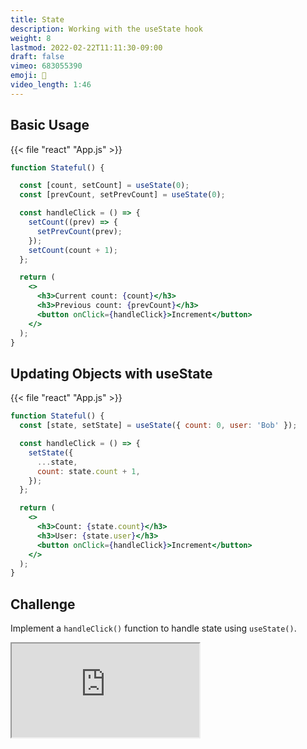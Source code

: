 ```yaml
---
title: State
description: Working with the useState hook
weight: 8
lastmod: 2022-02-22T11:11:30-09:00
draft: false
vimeo: 683055390
emoji: 🔄
video_length: 1:46
---
```


## Basic Usage

{{< file "react" "App.js" >}}
```jsx
function Stateful() {

  const [count, setCount] = useState(0);
  const [prevCount, setPrevCount] = useState(0);

  const handleClick = () => {
    setCount((prev) => {
      setPrevCount(prev);
    });
    setCount(count + 1);
  };

  return (
    <>
      <h3>Current count: {count}</h3>
      <h3>Previous count: {prevCount}</h3>
      <button onClick={handleClick}>Increment</button>
    </>
  );
}
```

## Updating Objects with useState

{{< file "react" "App.js" >}}
```jsx
function Stateful() {
  const [state, setState] = useState({ count: 0, user: 'Bob' });

  const handleClick = () => {
    setState({
      ...state,
      count: state.count + 1,
    });
  };

  return (
    <>
      <h3>Count: {state.count}</h3>
      <h3>User: {state.user}</h3>
      <button onClick={handleClick}>Increment</button>
    </>
  );
}
```

## Challenge

Implement a `handleClick()` function to handle state using `useState()`.

<iframe class="frame-full" src="https://stackblitz.com/edit/react-zu9llg?embed=1&file=src/App.js"></iframe>

